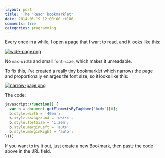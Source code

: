 ```yaml
---
layout: post
title: 'The "Read" bookmarklet'
date: 2014-05-19 12:00:00 +0100
comments: true
categories: programming
---
```


Every once in a while, I open a page that I want to read, and it looks like this:

[![wide-page.png](https://d23f6h5jpj26xu.cloudfront.net/8tyceu3plktg_small.png)](http://img.svbtle.com/8tyceu3plktg.png)

No `max-width` and small `font-size`, which makes it unreadable.

To fix this, I've created a really tiny bookmarklet which narrows the page and proportionally enlarges the font size, so it looks like this:

[![narrow-page.png](https://d23f6h5jpj26xu.cloudfront.net/xf1l2lnofkty1g_small.png)](http://img.svbtle.com/xf1l2lnofkty1g.png)

The code:

```javascript
javascript:(function() {
  var b = document.getElementsByTagName('body')[0];
  b.style.width = '40em';
  b.style.background = 'white';
  b.style.fontSize = '1.2em';
  b.style.marginLeft = 'auto';
  b.style.marginRight = 'auto';
})()
```

If you want to try it out, just create a new Bookmark, then paste the code above in the URL field.